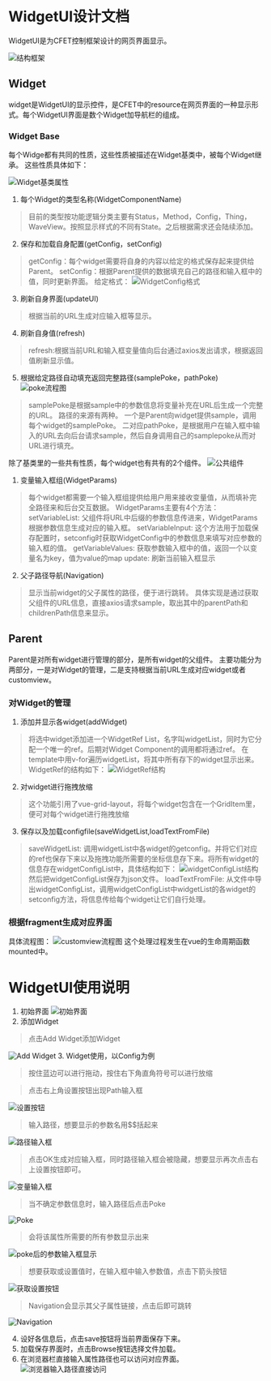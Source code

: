 # WidgetUI设计文档
WidgetUI是为CFET控制框架设计的网页界面显示。

![结构框架](2019-09-30-14-46-14.png)
## Widget
widget是WidgetUI的显示控件，是CFET中的resource在网页界面的一种显示形式。每个WidgetUI界面是数个Widget加导航栏的组成。
### Widget Base
每个Widge都有共同的性质，这些性质被描述在Widget基类中，被每个Widget继承。
这些性质具体如下：

![Widget基类属性](2019-09-27-16-32-02.png)
1. 每个Widget的类型名称(WidgetComponentName)
> 目前的类型按功能逻辑分类主要有Status，Method，Config，Thing，WaveView。按照显示样式的不同有State。之后根据需求还会陆续添加。
2. 保存和加载自身配置(getConfig，setConfig)
> getConfig：每个widget需要将自身的内容以给定的格式保存起来提供给Parent。
setConfig：根据Parent提供的数据填充自己的路径和输入框中的值，同时更新界面。
给定格式：
![WidgetConfig格式](2019-09-27-17-41-30.png)
3. 刷新自身界面(updateUI)
> 根据当前的URL生成对应输入框等显示。
4. 刷新自身值(refresh)
> refresh:根据当前URL和输入框变量值向后台通过axios发出请求，根据返回值刷新显示值。
5. 根据给定路径自动填充返回完整路径(samplePoke，pathPoke)
![poke流程图](2019-09-30-15-01-53.png)
> samplePoke是根据sample中的参数信息将变量补充在URL后生成一个完整的URL。
路径的来源有两种。
  一个是Parent向widget提供sample，调用每个widget的samplePoke。
  二对应pathPoke，是根据用户在输入框中输入的URL去向后台请求sample，然后自身调用自己的samplepoke从而对URL进行填充。

除了基类里的一些共有性质，每个widget也有共有的2个组件。
![公共组件](2019-09-29-15-22-37.png)
1. 变量输入框组(WidgetParams)
> 每个widget都需要一个输入框组提供给用户用来接收变量值，从而填补完全路径来和后台交互数据。
WidgetParams主要有4个方法：
setVariableList: 父组件将URL中后缀的参数信息传进来，WidgetParams根据参数信息生成对应的输入框。
setVariableInput: 这个方法用于加载保存配置时，setconfig时获取WidgetConfig中的参数信息来填写对应参数的输入框的值。
getVariableValues: 获取参数输入框中的值，返回一个以变量名为key，值为value的map
update: 刷新当前输入框显示

2. 父子路径导航(Navigation)
> 显示当前widget的父子属性的路径，便于进行跳转。
具体实现是通过获取父组件的URL信息，直接axios请求sample，取出其中的parentPath和childrenPath信息来显示。



## Parent
Parent是对所有widget进行管理的部分，是所有widget的父组件。
主要功能分为两部分，一是对Widget的管理，二是支持根据当前URL生成对应widget或者customview。

### 对Widget的管理
1. 添加并显示各widget(addWidget)
> 将选中widget添加进一个WidgetRef List，名字叫widgetList，同时为它分配一个唯一的ref。后期对Widget Component的调用都将通过ref。
在template中用v-for遍历widgetList，将其中所有存下的widget显示出来。
WidgetRef的结构如下：
![WidgetRef结构](2019-09-27-17-46-59.png)

2. 对widget进行拖拽放缩
> 这个功能引用了vue-grid-layout，将每个widget包含在一个GridItem里，便可对每个widget进行拖拽放缩

3. 保存以及加载configfile(saveWidgetList,loadTextFromFile)
> saveWidgetList: 调用widgetList中各widget的getconfig。并将它们对应的ref也保存下来以及拖拽功能所需要的坐标信息存下来。将所有widget的信息存在widgetConfigList中，具体结构如下：
![widgetConfigList结构](2019-09-30-14-05-00.png)
然后把widgetConfigList保存为json文件。
loadTextFromFile: 从文件中导出widgetConfigList，调用widgetConfigList中widgetList的各widget的setconfig方法，将信息传给每个widget让它们自行处理。



### 根据fragment生成对应界面
具体流程图：
![customview流程图](2019-09-30-15-05-53.png)
这个处理过程发生在vue的生命周期函数mounted中。

# WidgetUI使用说明
1. 初始界面
![初始界面](2019-09-27-17-00-52.png)
2. 添加Widget
> 点击Add Widget添加Widget

![Add Widget](2019-09-27-17-01-28.png)
3. Widget使用，以Config为例
> 按住蓝边可以进行拖动，按住右下角直角符号可以进行放缩

> 点击右上角设置按钮出现Path输入框

![设置按钮](2019-09-27-17-13-08.png)
> 输入路径，想要显示的参数名用$$括起来

![路径输入框](2019-09-27-17-15-18.png)
> 点击OK生成对应输入框，同时路径输入框会被隐藏，想要显示再次点击右上设置按钮即可。

![变量输入框](2019-09-27-17-16-42.png)
> 当不确定参数信息时，输入路径后点击Poke

![Poke](2019-09-27-17-19-12.png)

> 会将该属性所需要的所有参数显示出来

![poke后的参数输入框显示](2019-09-27-17-19-59.png)

> 想要获取或设置值时，在输入框中输入参数值，点击下箭头按钮

![获取设置按钮](2019-09-27-17-24-34.png)

> Navigation会显示其父子属性链接，点击后即可跳转

![Navigation](2019-09-27-17-25-41.png)

4. 设好各信息后，点击save按钮将当前界面保存下来。
5. 加载保存界面时，点击Browse按钮选择文件加载。
6. 在浏览器栏直接输入属性路径也可以访问对应界面。
![浏览器输入路径直接访问](2019-09-27-17-28-03.png)